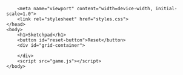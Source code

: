 <!DOCTYPE html>
<html>
    <head>
        <title>Sketchpad</title>
        
        <meta name="viewport" content="width=device-width, initial-scale=1.0">
        <link rel="stylesheet" href="styles.css">
    </head>
    <body>
        <h1>Sketchpad</h1>
        <button id="reset-button">Reset</button>
        <div id="grid-container">
            
        </div>
        <script src="game.js"></script>
    </body>
</html>